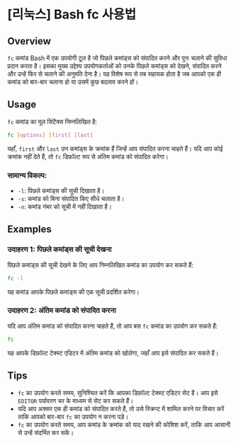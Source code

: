 # [리눅스] Bash fc 사용법

## Overview
`fc` कमांड Bash में एक उपयोगी टूल है जो पिछले कमांड्स को संपादित करने और पुनः चलाने की सुविधा प्रदान करता है। इसका मुख्य उद्देश्य उपयोगकर्ताओं को उनके पिछले कमांड्स को देखने, संपादित करने और उन्हें फिर से चलाने की अनुमति देना है। यह विशेष रूप से तब सहायक होता है जब आपको एक ही कमांड को बार-बार चलाना हो या उसमें कुछ बदलाव करने हों।

## Usage
`fc` कमांड का मूल सिंटैक्स निम्नलिखित है:

```bash
fc [options] [first] [last]
```

यहाँ, `first` और `last` उन कमांड्स के क्रमांक हैं जिन्हें आप संपादित करना चाहते हैं। यदि आप कोई क्रमांक नहीं देते हैं, तो `fc` डिफ़ॉल्ट रूप से अंतिम कमांड को संपादित करेगा।

### सामान्य विकल्प:
- `-l`: पिछले कमांड्स की सूची दिखाता है।
- `-s`: कमांड को बिना संपादित किए सीधे चलाता है।
- `-n`: कमांड नंबर को सूची में नहीं दिखाता है।

## Examples
### उदाहरण 1: पिछले कमांड्स की सूची देखना
पिछले कमांड्स की सूची देखने के लिए आप निम्नलिखित कमांड का उपयोग कर सकते हैं:

```bash
fc -l
```

यह कमांड आपके पिछले कमांड्स की एक सूची प्रदर्शित करेगा।

### उदाहरण 2: अंतिम कमांड को संपादित करना
यदि आप अंतिम कमांड को संपादित करना चाहते हैं, तो आप बस `fc` कमांड का उपयोग कर सकते हैं:

```bash
fc
```

यह आपके डिफ़ॉल्ट टेक्स्ट एडिटर में अंतिम कमांड को खोलेगा, जहाँ आप इसे संपादित कर सकते हैं।

## Tips
- `fc` का उपयोग करते समय, सुनिश्चित करें कि आपका डिफ़ॉल्ट टेक्स्ट एडिटर सेट है। आप इसे `EDITOR` पर्यावरण चर के माध्यम से सेट कर सकते हैं।
- यदि आप अक्सर एक ही कमांड को संपादित करते हैं, तो उसे स्क्रिप्ट में शामिल करने पर विचार करें ताकि आपको बार-बार `fc` का उपयोग न करना पड़े।
- `fc` का उपयोग करते समय, आप कमांड के क्रमांक को याद रखने की कोशिश करें, ताकि आप आसानी से उन्हें संदर्भित कर सकें।
